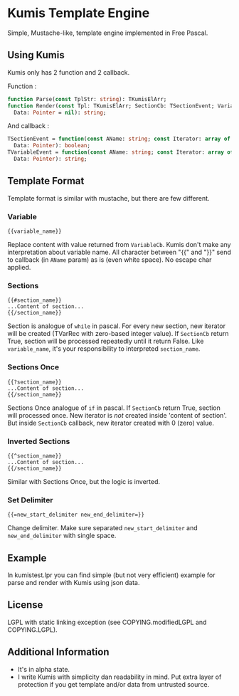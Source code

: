 # Kumis Template Engine
Simple, Mustache-like, template engine implemented in Free Pascal.

## Using Kumis
Kumis only has 2 function and 2 callback.

Function :
```pascal
function Parse(const TplStr: string): TKumisElArr;
function Render(const Tpl: TKumisElArr; SectionCb: TSectionEvent; VariableCb: TVariableEvent;
  Data: Pointer = nil): string;
```

And callback :
```pascal
TSectionEvent = function(const AName: string; const Iterator: array of const;
  Data: Pointer): boolean;
TVariableEvent = function(const AName: string; const Iterator: array of const;
  Data: Pointer): string;
```

## Template Format
Template format is similar with mustache, but there are few different.

### Variable
```
{{variable_name}}
```
Replace content with value returned from `VariableCb`. Kumis don't make any interpretation about variable name. All character between "{{" and "}}" send to callback (in `AName` param) as is (even white space). No escape char applied.

### Sections
```
{{#section_name}}
...Content of section...
{{/section_name}}
```
Section is analogue of `while` in pascal. For every new section, new iterator will be created (TVarRec with zero-based integer value). If `SectionCb` return True, section will be processed repeatedly until it return False. Like `variable_name`, it's your responsibility to interpreted `section_name`.

### Sections Once
```
{{?section_name}}
...Content of section...
{{/section_name}}
```
Sections Once  analogue of `if` in pascal. If `SectionCb` return True, section will processed once. New iterator is *not* created inside 'content of section'. But inside `SectionCb` callback, new iterator created with 0 (zero) value.

### Inverted Sections
```
{{^section_name}}
...Content of section...
{{/section_name}}
```
Similar with Sections Once, but the logic is inverted.

### Set Delimiter
```
{{=new_start_delimiter new_end_delimiter=}}
```
Change delimiter. Make sure separated `new_start_delimiter` and `new_end_delimiter` with single space.

## Example
In kumistest.lpr you can find simple (but not very efficient) example for parse and render with Kumis using json data. 

## License
LGPL with static linking exception (see COPYING.modifiedLGPL and COPYING.LGPL).

## Additional Information
* It's in alpha state.
* I write Kumis with simplicity dan readability in mind. Put extra layer of protection if you get template and/or data from untrusted source.
